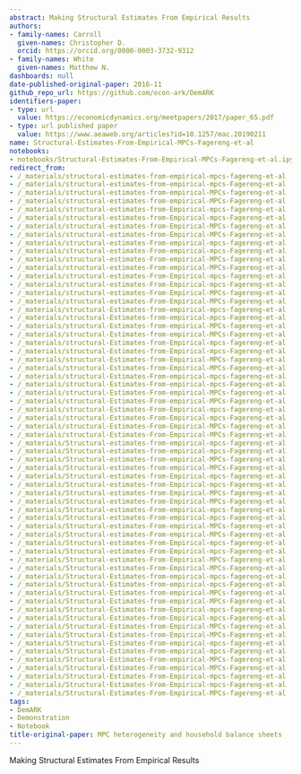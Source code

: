 ```yaml
---
abstract: Making Structural Estimates From Empirical Results
authors:
- family-names: Carroll
  given-names: Christopher D.
  orcid: https://orcid.org/0000-0003-3732-9312
- family-names: White
  given-names: Matthew N.
dashboards: null
date-published-original-paper: 2016-11
github_repo_url: https://github.com/econ-ark/DemARK
identifiers-paper:
- type: url
  value: https://economicdynamics.org/meetpapers/2017/paper_65.pdf
- type: url published paper
  value: https://www.aeaweb.org/articles?id=10.1257/mac.20190211
name: Structural-Estimates-From-Empirical-MPCs-Fagereng-et-al
notebooks:
- notebooks/Structural-Estimates-From-Empirical-MPCs-Fagereng-et-al.ipynb
redirect_from:
- /_materials/structural-estimates-from-empirical-mpcs-fagereng-et-al
- /_materials/structural-estimates-from-empirical-mpcs-Fagereng-et-al
- /_materials/structural-estimates-from-empirical-MPCs-fagereng-et-al
- /_materials/structural-estimates-from-empirical-MPCs-Fagereng-et-al
- /_materials/structural-estimates-from-Empirical-mpcs-fagereng-et-al
- /_materials/structural-estimates-from-Empirical-mpcs-Fagereng-et-al
- /_materials/structural-estimates-from-Empirical-MPCs-fagereng-et-al
- /_materials/structural-estimates-from-Empirical-MPCs-Fagereng-et-al
- /_materials/structural-estimates-From-empirical-mpcs-fagereng-et-al
- /_materials/structural-estimates-From-empirical-mpcs-Fagereng-et-al
- /_materials/structural-estimates-From-empirical-MPCs-fagereng-et-al
- /_materials/structural-estimates-From-empirical-MPCs-Fagereng-et-al
- /_materials/structural-estimates-From-Empirical-mpcs-fagereng-et-al
- /_materials/structural-estimates-From-Empirical-mpcs-Fagereng-et-al
- /_materials/structural-estimates-From-Empirical-MPCs-fagereng-et-al
- /_materials/structural-estimates-From-Empirical-MPCs-Fagereng-et-al
- /_materials/structural-Estimates-from-empirical-mpcs-fagereng-et-al
- /_materials/structural-Estimates-from-empirical-mpcs-Fagereng-et-al
- /_materials/structural-Estimates-from-empirical-MPCs-fagereng-et-al
- /_materials/structural-Estimates-from-empirical-MPCs-Fagereng-et-al
- /_materials/structural-Estimates-from-Empirical-mpcs-fagereng-et-al
- /_materials/structural-Estimates-from-Empirical-mpcs-Fagereng-et-al
- /_materials/structural-Estimates-from-Empirical-MPCs-fagereng-et-al
- /_materials/structural-Estimates-from-Empirical-MPCs-Fagereng-et-al
- /_materials/structural-Estimates-From-empirical-mpcs-fagereng-et-al
- /_materials/structural-Estimates-From-empirical-mpcs-Fagereng-et-al
- /_materials/structural-Estimates-From-empirical-MPCs-fagereng-et-al
- /_materials/structural-Estimates-From-empirical-MPCs-Fagereng-et-al
- /_materials/structural-Estimates-From-Empirical-mpcs-fagereng-et-al
- /_materials/structural-Estimates-From-Empirical-mpcs-Fagereng-et-al
- /_materials/structural-Estimates-From-Empirical-MPCs-fagereng-et-al
- /_materials/structural-Estimates-From-Empirical-MPCs-Fagereng-et-al
- /_materials/Structural-estimates-from-empirical-mpcs-fagereng-et-al
- /_materials/Structural-estimates-from-empirical-mpcs-Fagereng-et-al
- /_materials/Structural-estimates-from-empirical-MPCs-fagereng-et-al
- /_materials/Structural-estimates-from-empirical-MPCs-Fagereng-et-al
- /_materials/Structural-estimates-from-Empirical-mpcs-fagereng-et-al
- /_materials/Structural-estimates-from-Empirical-mpcs-Fagereng-et-al
- /_materials/Structural-estimates-from-Empirical-MPCs-fagereng-et-al
- /_materials/Structural-estimates-from-Empirical-MPCs-Fagereng-et-al
- /_materials/Structural-estimates-From-empirical-mpcs-fagereng-et-al
- /_materials/Structural-estimates-From-empirical-mpcs-Fagereng-et-al
- /_materials/Structural-estimates-From-empirical-MPCs-fagereng-et-al
- /_materials/Structural-estimates-From-empirical-MPCs-Fagereng-et-al
- /_materials/Structural-estimates-From-Empirical-mpcs-fagereng-et-al
- /_materials/Structural-estimates-From-Empirical-mpcs-Fagereng-et-al
- /_materials/Structural-estimates-From-Empirical-MPCs-fagereng-et-al
- /_materials/Structural-estimates-From-Empirical-MPCs-Fagereng-et-al
- /_materials/Structural-Estimates-from-empirical-mpcs-fagereng-et-al
- /_materials/Structural-Estimates-from-empirical-mpcs-Fagereng-et-al
- /_materials/Structural-Estimates-from-empirical-MPCs-fagereng-et-al
- /_materials/Structural-Estimates-from-empirical-MPCs-Fagereng-et-al
- /_materials/Structural-Estimates-from-Empirical-mpcs-fagereng-et-al
- /_materials/Structural-Estimates-from-Empirical-mpcs-Fagereng-et-al
- /_materials/Structural-Estimates-from-Empirical-MPCs-fagereng-et-al
- /_materials/Structural-Estimates-from-Empirical-MPCs-Fagereng-et-al
- /_materials/Structural-Estimates-From-empirical-mpcs-fagereng-et-al
- /_materials/Structural-Estimates-From-empirical-mpcs-Fagereng-et-al
- /_materials/Structural-Estimates-From-empirical-MPCs-fagereng-et-al
- /_materials/Structural-Estimates-From-empirical-MPCs-Fagereng-et-al
- /_materials/Structural-Estimates-From-Empirical-mpcs-fagereng-et-al
- /_materials/Structural-Estimates-From-Empirical-mpcs-Fagereng-et-al
- /_materials/Structural-Estimates-From-Empirical-MPCs-fagereng-et-al
tags:
- DemARK
- Demonstration
- Notebook
title-original-paper: MPC heterogeneity and household balance sheets
---
```


Making Structural Estimates From Empirical Results
